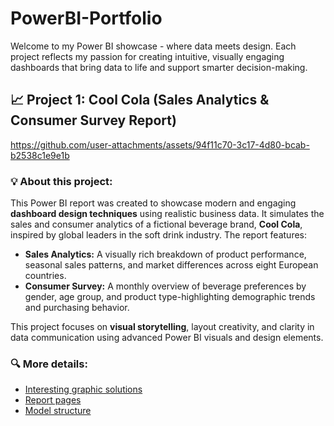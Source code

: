 # PowerBI-Portfolio
<p>Welcome to my Power BI showcase - where data meets design. Each project reflects my passion for creating intuitive, visually engaging dashboards that bring data to life and support smarter decision-making.</p>

  <h2>📈 Project 1: Cool Cola (Sales Analytics & Consumer Survey Report) </h2>

https://github.com/user-attachments/assets/94f11c70-3c17-4d80-bcab-b2538c1e9e1b

  <h3>💡 About this project:</h3>
  <p>This Power BI report was created to showcase modern and engaging <strong>dashboard design techniques</strong> using realistic business data. It simulates the sales and consumer analytics of a fictional beverage brand, <strong>Cool Cola</strong>, inspired by global leaders in the soft drink industry. The report features:</p>

  <ul>
    <li><strong>Sales Analytics:</strong>
      A visually rich breakdown of product performance, seasonal sales patterns, and market differences across eight European countries.</li>
    <li><strong>Consumer Survey:</strong>
      A monthly overview of beverage preferences by gender, age group, and product type-highlighting demographic trends and purchasing behavior.</li>
  </ul>

  <p>This project focuses on <strong>visual storytelling</strong>, layout creativity, and clarity in data communication using advanced Power BI visuals and design elements.</p>
</section>
  
  <h3>🔍 More details:</h3>
  <ul>
    <li><a href="Cool-Cola/InterestingGraphicSolutions.html">Interesting graphic solutions</a>
    <li><a href="Cool-Cola/ReportPages.html">Report pages</a>
    <li><a href="Cool-Cola/ModelStructure.html">Model structure</a>
  </ul>
